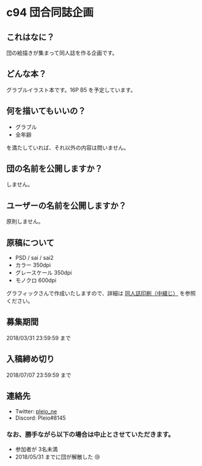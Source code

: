 # c94 団合同誌企画

## これはなに？

団の絵描きが集まって同人誌を作る企画です。

## どんな本？

グラブルイラスト本です。16P B5 を予定しています。

## 何を描いてもいいの？

- グラブル
- 全年齢

を満たしていれば、それ以外の内容は問いません。

## 団の名前を公開しますか？

しません。

## ユーザーの名前を公開しますか？

原則しません。

## 原稿について

- PSD / sai / sai2
- カラー 350dpi
- グレースケール 350dpi
- モノクロ 600dpi

グラフィックさんで作成いたしますので、詳細は [同人誌印刷（中綴じ）](https://www.graphic.jp/comic/lineup/dojinshi/nakatoji.php) を参照ください。

## 募集期間

2018/03/31 23:59:59 まで

## 入稿締め切り

2018/07/07 23:59:59 まで

## 連絡先

- Twitter: [pleio_ne](https://twitter.com/pleio_ne)
- Discord: Pleio#8145

### なお、勝手ながら以下の場合は中止とさせていただきます。

- 参加者が 3名未満
- 2018/05/31 までに団が解散した :cry: